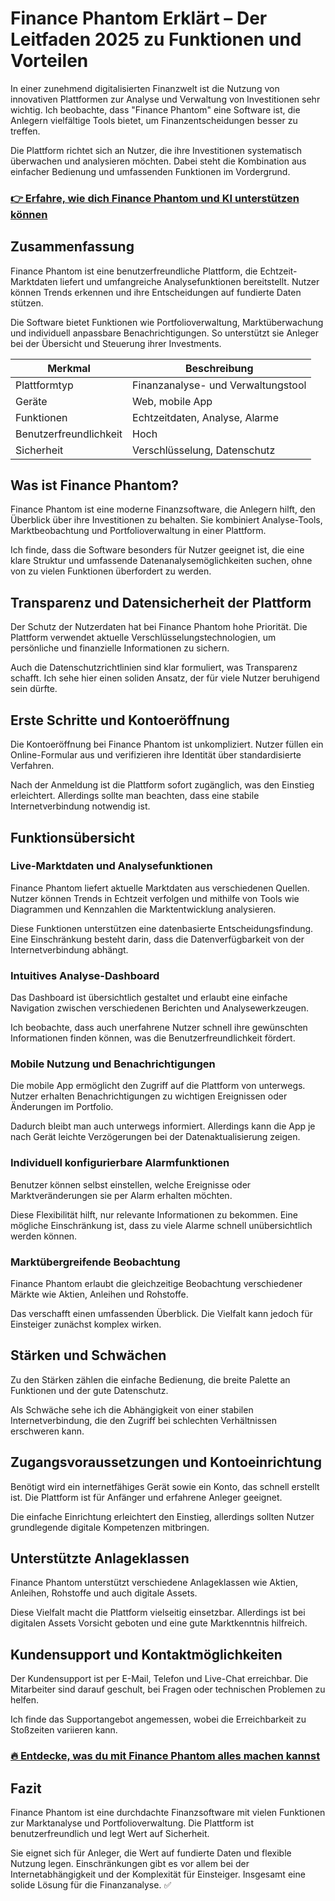 # Finance Phantom Erklärt – Der Leitfaden 2025 zu Funktionen und Vorteilen
   
In einer zunehmend digitalisierten Finanzwelt ist die Nutzung von innovativen Plattformen zur Analyse und Verwaltung von Investitionen sehr wichtig. Ich beobachte, dass "Finance Phantom" eine Software ist, die Anlegern vielfältige Tools bietet, um Finanzentscheidungen besser zu treffen.  

Die Plattform richtet sich an Nutzer, die ihre Investitionen systematisch überwachen und analysieren möchten. Dabei steht die Kombination aus einfacher Bedienung und umfassenden Funktionen im Vordergrund.

### [👉 Erfahre, wie dich Finance Phantom und KI unterstützen können](https://tinyurl.com/29xs3c2p)
## Zusammenfassung  
Finance Phantom ist eine benutzerfreundliche Plattform, die Echtzeit-Marktdaten liefert und umfangreiche Analysefunktionen bereitstellt. Nutzer können Trends erkennen und ihre Entscheidungen auf fundierte Daten stützen.  

Die Software bietet Funktionen wie Portfolioverwaltung, Marktüberwachung und individuell anpassbare Benachrichtigungen. So unterstützt sie Anleger bei der Übersicht und Steuerung ihrer Investments.

| Merkmal               | Beschreibung                        |
|-----------------------|-----------------------------------|
| Plattformtyp          | Finanzanalyse- und Verwaltungstool|
| Geräte                | Web, mobile App                   |
| Funktionen            | Echtzeitdaten, Analyse, Alarme   |
| Benutzerfreundlichkeit | Hoch                             |
| Sicherheit            | Verschlüsselung, Datenschutz     |

## Was ist Finance Phantom?  
Finance Phantom ist eine moderne Finanzsoftware, die Anlegern hilft, den Überblick über ihre Investitionen zu behalten. Sie kombiniert Analyse-Tools, Marktbeobachtung und Portfolioverwaltung in einer Plattform.  

Ich finde, dass die Software besonders für Nutzer geeignet ist, die eine klare Struktur und umfassende Datenanalysemöglichkeiten suchen, ohne von zu vielen Funktionen überfordert zu werden.

## Transparenz und Datensicherheit der Plattform  
Der Schutz der Nutzerdaten hat bei Finance Phantom hohe Priorität. Die Plattform verwendet aktuelle Verschlüsselungstechnologien, um persönliche und finanzielle Informationen zu sichern.  

Auch die Datenschutzrichtlinien sind klar formuliert, was Transparenz schafft. Ich sehe hier einen soliden Ansatz, der für viele Nutzer beruhigend sein dürfte.

## Erste Schritte und Kontoeröffnung  
Die Kontoeröffnung bei Finance Phantom ist unkompliziert. Nutzer füllen ein Online-Formular aus und verifizieren ihre Identität über standardisierte Verfahren.  

Nach der Anmeldung ist die Plattform sofort zugänglich, was den Einstieg erleichtert. Allerdings sollte man beachten, dass eine stabile Internetverbindung notwendig ist.

## Funktionsübersicht  
### Live-Marktdaten und Analysefunktionen  
Finance Phantom liefert aktuelle Marktdaten aus verschiedenen Quellen. Nutzer können Trends in Echtzeit verfolgen und mithilfe von Tools wie Diagrammen und Kennzahlen die Marktentwicklung analysieren.  

Diese Funktionen unterstützen eine datenbasierte Entscheidungsfindung. Eine Einschränkung besteht darin, dass die Datenverfügbarkeit von der Internetverbindung abhängt.

### Intuitives Analyse-Dashboard  
Das Dashboard ist übersichtlich gestaltet und erlaubt eine einfache Navigation zwischen verschiedenen Berichten und Analysewerkzeugen.  

Ich beobachte, dass auch unerfahrene Nutzer schnell ihre gewünschten Informationen finden können, was die Benutzerfreundlichkeit fördert.

### Mobile Nutzung und Benachrichtigungen  
Die mobile App ermöglicht den Zugriff auf die Plattform von unterwegs. Nutzer erhalten Benachrichtigungen zu wichtigen Ereignissen oder Änderungen im Portfolio.  

Dadurch bleibt man auch unterwegs informiert. Allerdings kann die App je nach Gerät leichte Verzögerungen bei der Datenaktualisierung zeigen.

### Individuell konfigurierbare Alarmfunktionen  
Benutzer können selbst einstellen, welche Ereignisse oder Marktveränderungen sie per Alarm erhalten möchten.  

Diese Flexibilität hilft, nur relevante Informationen zu bekommen. Eine mögliche Einschränkung ist, dass zu viele Alarme schnell unübersichtlich werden können.

### Marktübergreifende Beobachtung  
Finance Phantom erlaubt die gleichzeitige Beobachtung verschiedener Märkte wie Aktien, Anleihen und Rohstoffe.  

Das verschafft einen umfassenden Überblick. Die Vielfalt kann jedoch für Einsteiger zunächst komplex wirken.

## Stärken und Schwächen  
Zu den Stärken zählen die einfache Bedienung, die breite Palette an Funktionen und der gute Datenschutz.  

Als Schwäche sehe ich die Abhängigkeit von einer stabilen Internetverbindung, die den Zugriff bei schlechten Verhältnissen erschweren kann.

## Zugangsvoraussetzungen und Kontoeinrichtung  
Benötigt wird ein internetfähiges Gerät sowie ein Konto, das schnell erstellt ist. Die Plattform ist für Anfänger und erfahrene Anleger geeignet.  

Die einfache Einrichtung erleichtert den Einstieg, allerdings sollten Nutzer grundlegende digitale Kompetenzen mitbringen.

## Unterstützte Anlageklassen  
Finance Phantom unterstützt verschiedene Anlageklassen wie Aktien, Anleihen, Rohstoffe und auch digitale Assets.  

Diese Vielfalt macht die Plattform vielseitig einsetzbar. Allerdings ist bei digitalen Assets Vorsicht geboten und eine gute Marktkenntnis hilfreich.

## Kundensupport und Kontaktmöglichkeiten  
Der Kundensupport ist per E-Mail, Telefon und Live-Chat erreichbar. Die Mitarbeiter sind darauf geschult, bei Fragen oder technischen Problemen zu helfen.  

Ich finde das Supportangebot angemessen, wobei die Erreichbarkeit zu Stoßzeiten variieren kann.

### [🔥 Entdecke, was du mit Finance Phantom alles machen kannst](https://tinyurl.com/29xs3c2p)
## Fazit  
Finance Phantom ist eine durchdachte Finanzsoftware mit vielen Funktionen zur Marktanalyse und Portfolioverwaltung. Die Plattform ist benutzerfreundlich und legt Wert auf Sicherheit.  

Sie eignet sich für Anleger, die Wert auf fundierte Daten und flexible Nutzung legen. Einschränkungen gibt es vor allem bei der Internetabhängigkeit und der Komplexität für Einsteiger. Insgesamt eine solide Lösung für die Finanzanalyse. ✅
